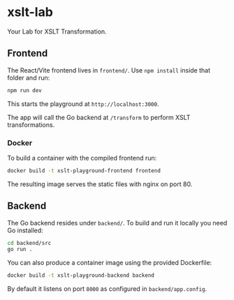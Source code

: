 # xslt-lab

Your Lab for XSLT Transformation.

## Frontend

The React/Vite frontend lives in `frontend/`. Use `npm install` inside that folder and run:

```bash
npm run dev
```

This starts the playground at `http://localhost:3000`.

The app will call the Go backend at `/transform` to perform XSLT transformations.

### Docker

To build a container with the compiled frontend run:

```bash
docker build -t xslt-playground-frontend frontend
```

The resulting image serves the static files with nginx on port 80.

## Backend

The Go backend resides under `backend/`. To build and run it locally you need Go
installed:

```bash
cd backend/src
go run .
```

You can also produce a container image using the provided Dockerfile:

```bash
docker build -t xslt-playground-backend backend
```

By default it listens on port `8000` as configured in `backend/app.config`.
